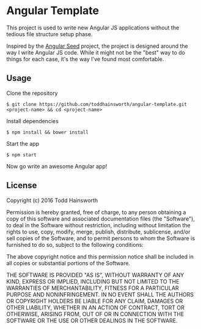 # Angular Template

This project is used to write new Angular JS applications without
the tedious file structure setup phase.

Inspired by the [Angular Seed](https://github.com/angular/angular-seed)
project, the project is designed around the way I write Angular JS code. While it might not be the "best" way
to do things for each case, it's the way I've found most comfortable.

## Usage

Clone the repository

```
$ git clone https://github.com/toddhainsworth/angular-template.git <project-name> && cd <project-name>
```

Install dependencies

```
$ npm install && bower install
```

Start the app

```
$ npm start
```

Now go write an awesome Angular app!

## License

Copyright (c) 2016 Todd Hainsworth

Permission is hereby granted, free of charge, to any person obtaining a copy of this software and associated documentation files (the "Software"), to deal in the Software without restriction, including without limitation the rights to use, copy, modify, merge, publish, distribute, sublicense, and/or sell copies of the Software, and to permit persons to whom the Software is furnished to do so, subject to the following conditions:

The above copyright notice and this permission notice shall be included in all copies or substantial portions of the Software.

THE SOFTWARE IS PROVIDED "AS IS", WITHOUT WARRANTY OF ANY KIND, EXPRESS OR IMPLIED, INCLUDING BUT NOT LIMITED TO THE WARRANTIES OF MERCHANTABILITY, FITNESS FOR A PARTICULAR PURPOSE AND NONINFRINGEMENT. IN NO EVENT SHALL THE AUTHORS OR COPYRIGHT HOLDERS BE LIABLE FOR ANY CLAIM, DAMAGES OR OTHER LIABILITY, WHETHER IN AN ACTION OF CONTRACT, TORT OR OTHERWISE, ARISING FROM, OUT OF OR IN CONNECTION WITH THE SOFTWARE OR THE USE OR OTHER DEALINGS IN THE SOFTWARE.
